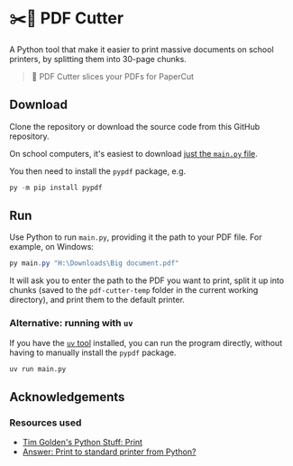 # ✂️📃 PDF Cutter

A Python tool that make it easier to print massive documents on school printers, by splitting them into 30-page chunks.

> 📖 PDF Cutter slices your PDFs for PaperCut

## Download

Clone the repository or download the source code from this GitHub repository.

On school computers, it's easiest to download [just the `main.py` file](https://github.com/RandomSearch18/pdf-cutter/raw/refs/heads/main/main.py).

You then need to install the `pypdf` package, e.g.

```powershell
py -m pip install pypdf
```

## Run

Use Python to run `main.py`, providing it the path to your PDF file. For example, on Windows:

```powershell
py main.py "H:\Downloads\Big document.pdf"
```

It will ask you to enter the path to the PDF you want to print, split it up into chunks (saved to the `pdf-cutter-temp` folder in the current working directory), and print them to the default printer.

### Alternative: running with `uv`

If you have the [`uv` tool](https://github.com/astral-sh/uv) installed, you can run the program directly, without having to manually install the `pypdf` package.

```bash
uv run main.py
```

## Acknowledgements

### Resources used

- [Tim Golden's Python Stuff: Print](https://timgolden.me.uk/python/win32_how_do_i/print.html)
- [Answer: Print to standard printer from Python?](https://stackoverflow.com/a/22550163/11519302)
